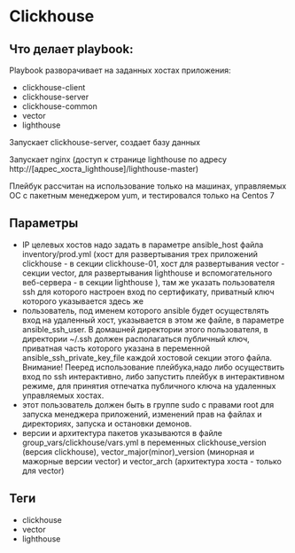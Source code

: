 # Clickhouse

## Что делает playbook:

Playbook разворачивает на заданных хостах приложения:
- сlickhouse-client
- clickhouse-server
- clickhouse-common
- vector
- lighthouse

Запускает clickhouse-server, создает базу данных

Запускает nginx (доступ к странице lighthouse по адресу http://[адрес_хоста_lighthouse]/lighthouse-master)

Плейбук рассчитан на использование только на машинах, управляемых ОС с пакетным менеджером yum, и тестировался только на Centos 7

## Параметры
- IP целевых хостов надо задать в параметре ansible_host файла inventory/prod.yml (хост для развертывания трех приложений clickhouse - в секции clickhouse-01, хост для развертывания vector -  секции vector, для развертывания lighthouse и вспомогательного веб-сервера - в секции lighthouse ), там же указать пользователя ssh для которого настроен вход по сертификату, приватный ключ которого указывается здесь же
- пользователь, под именем которого ansible будет осуществлять вход на удаленный хост, указывается в этом же файле, в параметре ansible_ssh_user. В домашней директории этого пользователя, в директории ~/.ssh должен располагаться публичный ключ, приватная часть которого указана в переменной ansible_ssh_private_key_file каждой хостовой секции этого файла. Внимание! Пееред использование плейбука,надо либо осуществить вход по ssh интерактивно, либо запустить плейбук в интерактивном режиме, для принятия отпечатка публичного ключа на удаленных управляемых хостах. 
- этот пользователь должен быть в группе sudo с правами root для запуска менеджера приложений, изменений прав на файлах и директориях, запуска и остановки демонов. 
- версии и архитектура пакетов указываются в файле group_vars/clickhouse/vars.yml  в переменных clickhouse_version (версия clickhouse), vector_major(minor)_version (минорная и мажорные версии vector) и vector_arch (архитектура хоста - только для vector)

## Теги
- clickhouse
- vector
- lighthouse
